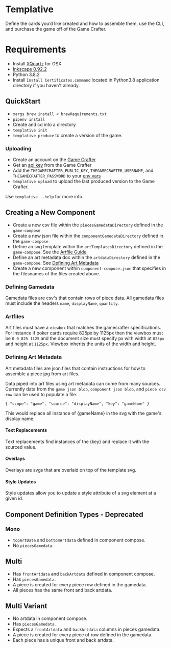 # Templative

Define the cards you’d like created and how to assemble them, use the CLI, and purchase the game off of the Game Crafter.

# Requirements
- Install [XQuartz](https://www.xquartz.org/) for OSX
- [Inkscape 0.92.2](https://inkscape.org/release/inkscape-0.92.2/)
- Python 3.8.2
- Install `Install Certificates.command` located in Python3.8 application directory if you haven't already.

## QuickStart
- `xargs brew install < brewRequirements.txt`
- `pipenv install`
- Create and cd into a directory
- `templative init`
- `templative produce` to create a version of the game. 

### Uploading
- Create an account on the [Game Crafter](https://www.thegamecrafter.com)
- Get an [api key](https://www.thegamecrafter.com/account/apikeys) from the Game Crafter
- Add the `THEGAMECRAFTER_PUBLIC_KEY`, `THEGAMECRAFTER_USERNAME`, and `THEGAMECRAFTER_PASSWORD` to your [env vars](https://www.schrodinger.com/kb/1842)
- `templative upload` to upload the last produced version to the Game Crafter.

Use `templative --help` for more info.

## Creating a New Component

- Create a new csv file within the `piecesGamedataDirectory` defined in the `game-compose`
- Create a new json file within the `componentGamedataDirectory` defined in the `game-compose`
- Define an svg template within the `artTemplatesDirectory` defined in the `game-compose`. See the [Artfile Guide](###-Artfile-Guide)
- Define an art metadata doc within the `artdataDirectory` defined in the `game-compose`. See [Defining Art Metadata](###-Defining-Art-Metadata)
- Create a new component within `component-compose.json` that specifies in the filesnames of the files created above.

### Defining Gamedata

Gamedata files are csv's that contain rows of piece data. All gamedata files must include the headers `name`, `displayName`, `quantity`.

### Artfiles

Art files must have a `viewbox` that matches the gamecrafter specifications. For instance if poker cards require 825px by 1125px then the viewbox must be `0 0 825 1125` and the document size must specify px with width at `825px` and height at `1125px`. Viewbox inherits the units of the width and height.

### Defining Art Metadata

Art metadata files are json files that contain instructions for how to assemble a piece jpg from art files.

Data piped into art files using art metadata can come from many sources. Currently data from the `game json blob`, `component json blob`, and `piece csv row` can be used to populate a file.

    { "scope": "game", "source": "displayName", "key": "gameName" }

This would replace all instance of {gameName} in the svg with the game's display name.

#### Text Replacements

Text replacements find instances of the {key} and replace it with the sourced value.

#### Overlays

Overlays are svgs that are overlaid on top of the template svg.

#### Style Updates

Style updates allow you to update a style attribute of a svg element at a given id.


## Component Definition Types - Deprecated

### Mono

- `topArtData` and `bottomArtdata` defined in component compose.
- No `piecesGamedata`.

## Multi

- Has `frontArtdata` and `backArtdata` defined in component compose.
- Has `piecesGamedata`. 
- A piece is created for every piece row defined in the gamedata.
- All pieces has the same front and back artdata.

## Multi Variant

- No artdata in component compose.
- Has `piecesGamedata`.
- Expects a `frontArtdata` and `backArtdata` columns in pieces gamedata.
- A piece is created for every piece of row defined in the gamedata.
- Each piece has a unique front and back artdata.
